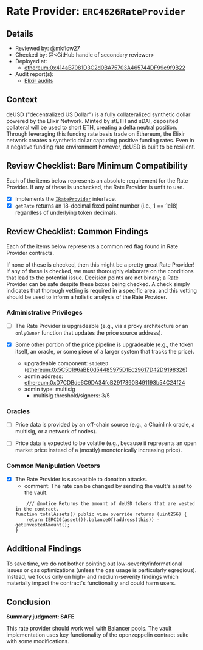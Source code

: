 # Rate Provider: `ERC4626RateProvider`

## Details
- Reviewed by: @mkflow27
- Checked by: @\<GitHub handle of secondary reviewer\>
- Deployed at:
    - [ethereum:0x414aB7081D3C2d0BA75703A465744DF99c9f9B22](https://etherscan.io/address/0x414aB7081D3C2d0BA75703A465744DF99c9f9B22#readContract)
- Audit report(s):
    - [Elixir audits](https://docs.elixir.xyz/audit)

## Context
deUSD ("decentralized US Dollar") is a fully collateralized synthetic dollar powered by the Elixir Network. Minted by stETH and sDAI, deposited collateral will be used to short ETH, creating a delta neutral position. Through leveraging this funding rate basis trade on Ethereum, the Elixir network creates a synthetic dollar capturing positive funding rates. Even in a negative funding rate environment however, deUSD is built to be resilient.

## Review Checklist: Bare Minimum Compatibility
Each of the items below represents an absolute requirement for the Rate Provider. If any of these is unchecked, the Rate Provider is unfit to use.

- [x] Implements the [`IRateProvider`](https://github.com/balancer/balancer-v2-monorepo/blob/bc3b3fee6e13e01d2efe610ed8118fdb74dfc1f2/pkg/interfaces/contracts/pool-utils/IRateProvider.sol) interface.
- [x] `getRate` returns an 18-decimal fixed point number (i.e., 1 == 1e18) regardless of underlying token decimals.

## Review Checklist: Common Findings
Each of the items below represents a common red flag found in Rate Provider contracts.

If none of these is checked, then this might be a pretty great Rate Provider! If any of these is checked, we must thoroughly elaborate on the conditions that lead to the potential issue. Decision points are not binary; a Rate Provider can be safe despite these boxes being checked. A check simply indicates that thorough vetting is required in a specific area, and this vetting should be used to inform a holistic analysis of the Rate Provider.

### Administrative Privileges
- [ ] The Rate Provider is upgradeable (e.g., via a proxy architecture or an `onlyOwner` function that updates the price source address).

- [x] Some other portion of the price pipeline is upgradeable (e.g., the token itself, an oracle, or some piece of a larger system that tracks the price).
    - upgradeable component: `stdeUSD` ([ethereum:0x5C5b196aBE0d54485975D1Ec29617D42D9198326](https://etherscan.io/address/0x5C5b196aBE0d54485975D1Ec29617D42D9198326#code))
    - admin address: [ethereum:0xD7CDBde6C9DA34fcB2917390B491193b54C24f24](https://etherscan.io/address/0xD7CDBde6C9DA34fcB2917390B491193b54C24f24)
    - admin type: multisig
        - multisig threshold/signers: 3/5
        

### Oracles
- [ ] Price data is provided by an off-chain source (e.g., a Chainlink oracle, a multisig, or a network of nodes).

- [ ] Price data is expected to be volatile (e.g., because it represents an open market price instead of a (mostly) monotonically increasing price).

### Common Manipulation Vectors
- [x] The Rate Provider is susceptible to donation attacks.
    - comment: The rate can be changed by sending the vault's asset to the vault.
    ```solidity
        /// @notice Returns the amount of deUSD tokens that are vested in the contract.
    function totalAssets() public view override returns (uint256) {
        return IERC20(asset()).balanceOf(address(this)) - getUnvestedAmount();
    }
    ```

## Additional Findings
To save time, we do not bother pointing out low-severity/informational issues or gas optimizations (unless the gas usage is particularly egregious). Instead, we focus only on high- and medium-severity findings which materially impact the contract's functionality and could harm users.

## Conclusion
**Summary judgment: SAFE**

This rate provider should work well with Balancer pools. The vault implementation uses key functionality of the openzeppelin contract suite with some modifications. 
